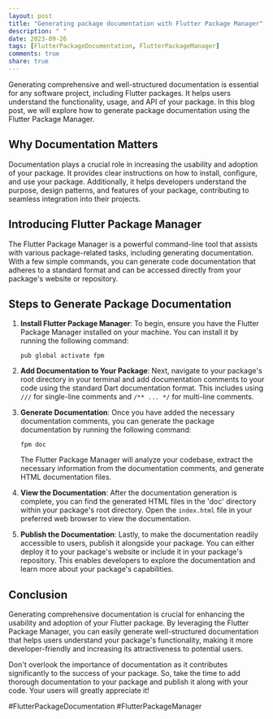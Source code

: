 ```yaml
---
layout: post
title: "Generating package documentation with Flutter Package Manager"
description: " "
date: 2023-09-26
tags: [FlutterPackageDocumentation, FlutterPackageManager]
comments: true
share: true
---
```


Generating comprehensive and well-structured documentation is essential for any software project, including Flutter packages. It helps users understand the functionality, usage, and API of your package. In this blog post, we will explore how to generate package documentation using the Flutter Package Manager.

## Why Documentation Matters

Documentation plays a crucial role in increasing the usability and adoption of your package. It provides clear instructions on how to install, configure, and use your package. Additionally, it helps developers understand the purpose, design patterns, and features of your package, contributing to seamless integration into their projects.

## Introducing Flutter Package Manager

The Flutter Package Manager is a powerful command-line tool that assists with various package-related tasks, including generating documentation. With a few simple commands, you can generate code documentation that adheres to a standard format and can be accessed directly from your package's website or repository.

## Steps to Generate Package Documentation

1. **Install Flutter Package Manager**: To begin, ensure you have the Flutter Package Manager installed on your machine. You can install it by running the following command:

   ```
   pub global activate fpm
   ```

2. **Add Documentation to Your Package**: Next, navigate to your package's root directory in your terminal and add documentation comments to your code using the standard Dart documentation format. This includes using `///` for single-line comments and `/** ... */` for multi-line comments.

3. **Generate Documentation**: Once you have added the necessary documentation comments, you can generate the package documentation by running the following command:

   ```
   fpm doc
   ```

   The Flutter Package Manager will analyze your codebase, extract the necessary information from the documentation comments, and generate HTML documentation files.

4. **View the Documentation**: After the documentation generation is complete, you can find the generated HTML files in the 'doc' directory within your package's root directory. Open the `index.html` file in your preferred web browser to view the documentation.

5. **Publish the Documentation**: Lastly, to make the documentation readily accessible to users, publish it alongside your package. You can either deploy it to your package's website or include it in your package's repository. This enables developers to explore the documentation and learn more about your package's capabilities.

## Conclusion

Generating comprehensive documentation is crucial for enhancing the usability and adoption of your Flutter package. By leveraging the Flutter Package Manager, you can easily generate well-structured documentation that helps users understand your package's functionality, making it more developer-friendly and increasing its attractiveness to potential users.

Don't overlook the importance of documentation as it contributes significantly to the success of your package. So, take the time to add thorough documentation to your package and publish it along with your code. Your users will greatly appreciate it!

#FlutterPackageDocumentation #FlutterPackageManager